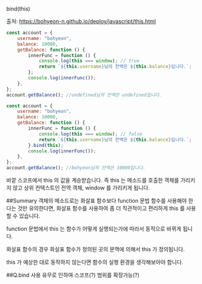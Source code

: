bind(this)

출처: https://bohyeon-n.github.io/deploy/javascript/this.html

```javascript
const account = {
	username: "bohyeon",
	balance: 10000,
	getBalance: function () {
		innerFunc = function () {
			console.log(this === window); // true
			return `${this.username}님의 잔액은 ${this.balance}입니다.`;
		};
		console.log(innerFunc());
	},
};
account.getBalance(); //undefined님의 잔액은 undefined입니다.
```

```javascript
const account = {
	username: "bohyeon",
	balance: 10000,
	getBalance: function () {
		innerFunc = function () {
			console.log(this === window); // false
			return `${this.username}님의 잔액은 ${this.balance}입니다.`;
		}.bind(this);
		console.log(innerFunc());
	},
};
account.getBalance(); //bohyeon님의 잔액은 10000입니다.
```

바깥 스코프에서 this 의 값을 계승받습니다. 즉 this 는 메소드를 호출한 객체를 가리키지 않고 상위 컨텍스트인 전역 객체, window 를 가리키게 됩니다.

##Summary
객체의 메소드로는 화살표 함수보다 function 문법 함수를 사용해야 한다는 것만 유의한다면, 화살표 함수를 사용하여 좀 더 직관적이고 편리하게 this 를 사용할 수 있습니다.

function 문법에서 this 는 함수가 어떻게 실행되는가에 따라서 동적으로 바뀌게 됩니다.

화살표 함수의 경우 화살표 함수가 정의된 곳의 문맥에 의해서 this 가 정의됩니다.

this 가 예상한 대로 동작하지 않는다면 함수의 실행 환경을 생각해보아야 합니다.

##Q.bind 사용 유무로 인하여 스코프(?) 범위를 확장가능(?)
